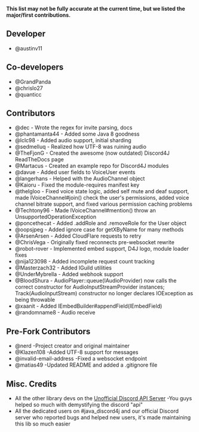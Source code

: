 **This list may not be fully accurate at the current time, but we listed the major/first contributions.**

## Developer
* @austinv11

## Co-developers
* @GrandPanda
* @chrislo27
* @quanticc

## Contributors
* @dec - Wrote the regex for invite parsing, docs
* @phantamanta44 - Added some Java 8 goodness
* @lclc98 - Added audio support, initial sharding
* @sedmelluq - Realized how UTF-8 was ruining audio
* @TheFjonG - Created the awesome (now outdated) Discord4J ReadTheDocs page
* @Martacus - Created an example repo for Discord4J modules
* @davue - Added user fields to VoiceUser events
* @langerhans - Helped with the AudioChannel object
* @Kaioru - Fixed the module-requires manifest key
* @theIgloo - Fixed voice state logic, added self mute and deaf support, made IVoiceChannel#join() check the user's 
 permissions, added voice channel bitrate support, and fixed various permission caching problems
* @Techtony96 - Made IVoiceChannel#mention() throw an UnsupportedOperationException
* @poncethecat - Added .addRole and .removeRole for the User object
* @oopsjpeg - Added ignore case for getXByName for many methods
* @ArsenArsen - Added CloudFlare requests to retry
* @ChrisVega - Originally fixed reconnects pre-websocket rewrite
* @robot-rover - Implemented embed support, D4J logo, module loader fixes
* @nija123098 - Added incomplete request count tracking
* @Masterzach32 - Added IGuild utilities
* @UnderMybrella - Added webhook support
* @BloodShura - AudioPlayer::queue(IAudioProvider) now calls the correct constructor for AudioInputStreamProvider instances; Track(AudioInputStream) constructor no longer declares IOException as being throwable
* @xaanit - Added IEmbedBuilder#appendField(IEmbedField)
* @randomname8 - Audio receive

## Pre-Fork Contributors
* @nerd -Project creator and original maintainer
* @Klazen108 -Added UTF-8 support for messages
* @invalid-email-address -Fixed a websocket endpoint
* @matias49 -Updated README and added a .gitignore file

## Misc. Credits
* All the other library devs on the [Unofficial Discord API Server](https://discord.gg/0SBTUU1wZTU7PCok) -You guys helped so 
much with demystifying the discord "api"
* All the dedicated users on #java_discord4j and our official Discord server who reported bugs and helped new users, it's made maintaining this lib so much easier
